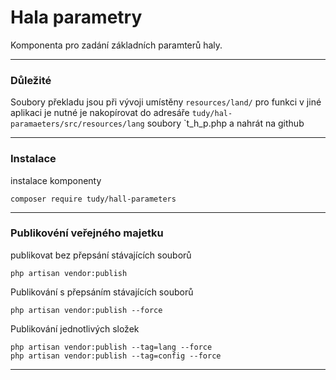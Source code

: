 # Hala parametry

Komponenta pro zadání základních paramterů haly.

---

### Důležité

Soubory překladu jsou při vývoji  umístěny `resources/land/` pro funkci v jiné aplikaci je nutné je nakopírovat do adresáře `tudy/hal-paramaeters/src/resources/lang` soubory `t_h_p.php a nahrát na github

---

### Instalace

instalace komponenty

`composer require tudy/hall-parameters`

---

### Publikovéní veřejného majetku

publikovat bez přepsání stávajících souborů

`php artisan vendor:publish`

Publikování s přepsáním stávajících souborů

`php artisan vendor:publish --force`

Publikování jednotlivých složek

```shell
php artisan vendor:publish --tag=lang --force
php artisan vendor:publish --tag=config --force
```

---
